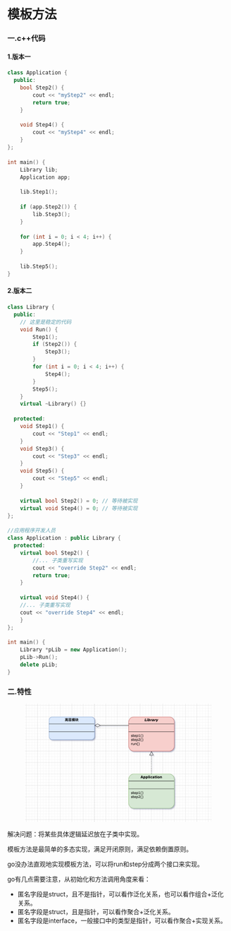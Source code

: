 # 模板方法

### 一.c++代码

#### 1.版本一

```cpp
class Application {
  public:
	bool Step2() {
		cout << "myStep2" << endl;
		return true;
	}

	void Step4() {
		cout << "myStep4" << endl;
	}
};

int main() {
	Library lib;
	Application app;

	lib.Step1();

	if (app.Step2()) {
		lib.Step3();
	}

	for (int i = 0; i < 4; i++) {
		app.Step4();
	}

	lib.Step5();
}
```

#### 2.版本二

```cpp
class Library {
  public:
    // 这里是稳定的代码
    void Run() {
        Step1();
        if (Step2()) {
            Step3();
        }
        for (int i = 0; i < 4; i++) {
            Step4();
        }
        Step5();
    }
    virtual ~Library() {}

  protected:
    void Step1() {
        cout << "Step1" << endl;
    }
    void Step3() {
        cout << "Step3" << endl;
    }
    void Step5() {
        cout << "Step5" << endl;
    }

    virtual bool Step2() = 0; // 等待被实现
    virtual void Step4() = 0; // 等待被实现
};

//应用程序开发人员
class Application : public Library {
  protected:
    virtual bool Step2() {
        //... 子类重写实现
    	cout << "override Step2" << endl;
    	return true;
    }

    virtual void Step4() {
	//... 子类重写实现
	cout << "override Step4" << endl;
    }
};

int main() {
    Library *pLib = new Application();
    pLib->Run();
    delete pLib;
}
```

### 二.特性

<figure><img src="../../../.gitbook/assets/image (5) (1).png" alt=""><figcaption></figcaption></figure>

解决问题：将某些具体逻辑延迟放在子类中实现。

模板方法是最简单的多态实现，满足开闭原则，满足依赖倒置原则。

go没办法直观地实现模板方法，可以将run和step分成两个接口来实现。

go有几点需要注意，从初始化和方法调用角度来看：

* 匿名字段是struct，且不是指针，可以看作泛化关系，也可以看作组合+泛化关系。
* 匿名字段是struct，且是指针，可以看作聚合+泛化关系。
* 匿名字段是interface，一般接口中的类型是指针，可以看作聚合+实现关系。

